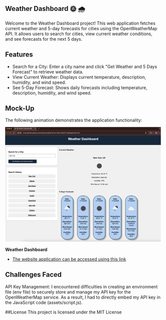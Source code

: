 ## Weather Dashboard 🌞 🌧️

Welcome to the Weather Dashboard project! This web application fetches current weather and 5-day forecasts for cities using the OpenWeatherMap API. It allows users to search for cities, view current weather conditions, and see forecasts for the next 5 days.

## Features
* Search for a City: Enter a city name and click "Get Weather and 5 Days Forecast" to retrieve weather data.
* View Current Weather: Displays current temperature, description, humidity, and wind speed.
* See 5-Day Forecast: Shows daily forecasts including temperature, description, humidity, and wind speed.

## Mock-Up

The following animation demonstrates the application functionality:

 ![A user adds a blog through a form, then the post appears on the following page.](./Assets/weather-dashboard.png)


**Weather Dashboard**
* [The website application can be accessed using this link](https://titarosa.github.io/weatherdash_module6/) 

## Challenges Faced
API Key Management: I encountered difficulties in creating an environment file (env file) to securely store and manage my API key for the OpenWeatherMap service. As a result, I had to directly embed my API key in the JavaScript code (assets/script.js).

##License
This project is licensed under the MIT License 
